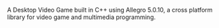 A Desktop Video Game built in C++ using Allegro 5.0.10, a cross platform library for video game and multimedia programming.
